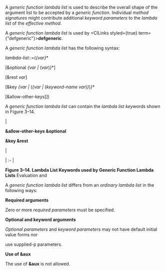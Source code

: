  



A *generic function lambda list* is used to describe the overall shape of the argument list to be accepted by a *generic function*. Individual *method signatures* might contribute additional *keyword parameters* to the *lambda list* of the *effective method*. 



A *generic function lambda list* is used by <ClLinks styled={true} term={"defgeneric"}><b>defgeneric</b></ClLinks>. 



A *generic function lambda list* has the following syntax: 



*lambda-list::*=(*\{var\}*\* 



[&amp;optional *\{var |* (*var*)*\}*\*] 



[&amp;rest *var*] 



[&amp;key *\{var |* (*\{var |* (*keyword-name var*)*\}*)*\}*\* 



[&amp;allow-other-keys]]) 



A *generic function lambda list* can contain the *lambda list keywords* shown in Figure 3–14. 



|<p>**&amp;allow-other-keys &amp;optional** </p><p>**&amp;key &amp;rest**</p>|

| :- |





**Figure 3–14. Lambda List Keywords used by Generic Function Lambda Lists** Evaluation and 











A *generic function lambda list* differs from an *ordinary lambda list* in the following ways: 



**Required arguments** 



Zero or more *required parameters* must be specified. 



**Optional and keyword arguments** 



*Optional parameters* and *keyword parameters* may not have default initial value forms nor 



use supplied-p parameters. 



**Use of &amp;aux** 



The use of **&amp;aux** is not allowed. 




